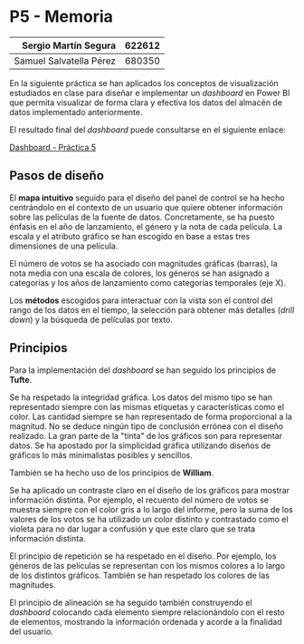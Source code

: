 # P5 - Memoria

|    Sergio Martín Segura | 622612 |
| ----------------------: | ------ |
| Samuel Salvatella Pérez | 680350 |

En la siguiente práctica se han aplicados los conceptos de visualización estudiados en clase
para diseñar e implementar un *dashboard* en Power BI que permita visualizar de forma clara
y efectiva los datos del almacén de datos implementado anteriormente.

El resultado final del *dashboard* puede consultarse en el siguiente enlace:

[Dashboard - Práctica 5](https://app.powerbi.com/view?r=eyJrIjoiZWUzNWEwZTUtMGRjZC00MTI0LTllZWMtNjQ0ZWEyZWU5NjgxIiwidCI6IjNmMjI3ZGJhLWYzZjQtNDU0NC1iMzE0LWM2ZWZkMzBlMGQwMCIsImMiOjh9)

## Pasos de diseño

El **mapa intuitivo** seguido para el diseño del panel de control se ha hecho centrándolo en el 
contexto de un usuario que quiere obtener información sobre las películas de la fuente de datos.
Concretamente, se ha puesto énfasis en el año de lanzamiento, el género y la nota de cada película.
La escala y el atributo gráfico se han escogido en base a estas tres dimensiones de una película.

El número de votos se ha asociado con magnitudes gráficas (barras), la nota media con una escala de colores, los géneros 
se han asignado a categorías y los años de lanzamiento como categorías temporales (eje X).

Los **métodos** escogidos para interactuar con la vista son el control del rango de los datos en el
tiempo, la selección para obtener más detalles (*drill down*) y la búsqueda de películas por texto.

## Principios

Para la implementación del *dashboard* se han seguido los principios de **Tufte**.

Se ha respetado la integridad gráfica. Los datos del mismo tipo se han representado
siempre con las mismas etiquetas y características como el color. Las cantidad siempre
se han representado de forma proporcional a la magnitud. No se deduce ningún tipo de conclusión
errónea con el diseño realizado. La gran parte de la "tinta" de los gráficos son para representar datos.
Se ha apostado por la simplicidad gráfica utilizando diseños de gráficos lo más minimalistas posibles y sencillos.

También se ha hecho uso de los principios de **William**.

Se ha aplicado un contraste claro en el diseño de los gráficos para mostrar información distinta.
Por ejemplo, el recuento del número de votos se muestra siempre con el color gris a lo largo del informe, pero la suma
de los valores de los votos se ha utilizado un color distinto y contrastado como el violeta para no dar lugar a confusión
y que este claro que se trata información distinta.

El principio de repetición se ha respetado en el diseño. Por ejemplo, los géneros de las películas se representan con los mismos
colores a lo largo de los distintos gráficos. También se han respetado los colores de las magnitudes.

El principio de alineación se ha seguido también construyendo el *dashboard* colocando cada elemento siempre relacionándolo con
el resto de elementos, mostrando la información ordenada y acorde a la finalidad del usuario.




